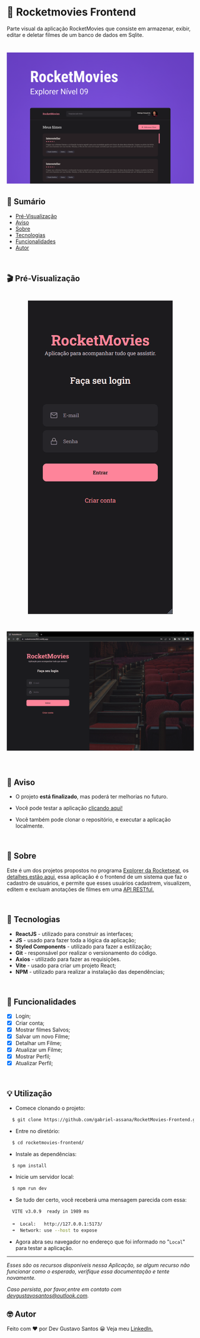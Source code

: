 # :movie_camera: Rocketmovies Frontend

Parte visual da aplicação RocketMovies que consiste em armazenar, exibir, editar e deletar filmes de um banco de dados em Sqlite.

<h1 align="center">
    <img src="./src/assets/cover.jpg" alt="Capa do projeto">
</h1>
 
## :open_book: Sumário

- [Pré-Visualização](#clapper-pré-visualização)
- [Aviso](#loudspeaker-aviso)
- [Sobre](#memo-sobre)
- [Tecnologias](#floppy_disk-tecnologias)
- [Funcionalidades](#hammer-funcionalidades)
- [Autor](#nerd_face-autor)

</br>


## :clapper: Pré-Visualização

<h1 align="center">
    <img src="./src/assets/preview-mobile.gif" alt="gif da versão mobile">
</h1>

<h1 align="center">
    <img src="./src/assets/preview-desktop.gif" alt="gif da versão desktop">
</h1>

</br>

## :loudspeaker: Aviso

- O projeto **está finalizado**, mas poderá ter melhorias no futuro.

- Você pode testar a aplicação [clicando aqui!](https://rocketmovies29.netlify.app/)

- Você também pode clonar o repositório, e executar a aplicação localmente.

</br>

## :memo: Sobre

Este é um dos projetos propostos no programa [Explorer da Rocketseat](https://www.rocketseat.com.br/explorer), os [detalhes estão aqui](https://efficient-sloth-d85.notion.site/Front-end-da-aplica-o-30a5132b30534255b238a8aa1b48c963), essa aplicação é o frontend de um sistema que faz o cadastro de usuários, e permite que esses usuários cadastrem, visualizem, editem e excluam anotações de filmes em uma [API RESTful.](https://github.com/devgustavosantos/rocketmovies-backend)

</br>

## :floppy_disk: Tecnologias

- **ReactJS** - utilizado para construir as interfaces;
- **JS** - usado para fazer toda a lógica da aplicação;
- **Styled Components** - utilizado para fazer a estilização;
- **Git** - responsável por realizar o versionamento do código.
- **Axios** - utilizado para fazer as requisições.
- **Vite** - usado para criar um projeto React;
- **NPM** - utilizado para realizar a instalação das dependências;

</br>


## :hammer: Funcionalidades

- [x] Login;
- [x] Criar conta;
- [x] Mostrar filmes Salvos;
- [x] Salvar um novo Filme;
- [x] Detalhar um Filme;
- [x] Atualizar um Filme;
- [x] Mostrar Perfil;
- [x] Atualizar Perfil;

</br>

## :bulb: Utilização

- Comece clonando o projeto:

```bash
  $ git clone https://github.com/gabriel-assana/RocketMovies-Frontend.git
```

- Entre no diretório:

```bash
  $ cd rocketmovies-frontend/
```

- Instale as dependências:

```bash
  $ npm install
```

- Inicie um servidor local:

```bash
  $ npm run dev
```

- Se tudo der certo, você receberá uma mensagem parecida com essa:

```bash
  VITE v3.0.9  ready in 1989 ms

  ➜  Local:   http://127.0.0.1:5173/
  ➜  Network: use --host to expose
```

- Agora abra seu navegador no endereço que foi informado no "`Local`" para testar a aplicação.

---

_Esses são os recursos disponíveis nessa Aplicação, se algum recurso não funcionar como o esperado, verifique essa documentação e tente novamente._

_Caso persista, por favor,entre em contato com [devgustavosantos@outlook.com](mailto:devgustavosantos@outlook.com)._

## :nerd_face: Autor

Feito com :heart: por Dev Gustavo Santos :grinning: Veja meu [LinkedIn.](https://www.linkedin.com/in/devgustavosantos/)
 
